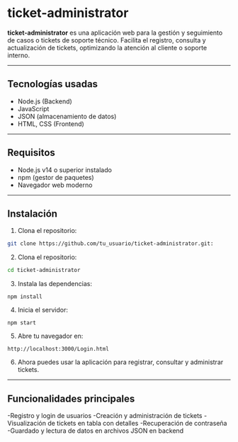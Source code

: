 # ticket-administrator

**ticket-administrator** es una aplicación web para la gestión y seguimiento de casos o tickets de soporte técnico. Facilita el registro, consulta y actualización de tickets, optimizando la atención al cliente o soporte interno.

---

## Tecnologías usadas

- Node.js (Backend)
- JavaScript
- JSON (almacenamiento de datos)
- HTML, CSS (Frontend)

---

## Requisitos

- Node.js v14 o superior instalado
- npm (gestor de paquetes)
- Navegador web moderno

---

## Instalación

1. Clona el repositorio:

```bash
git clone https://github.com/tu_usuario/ticket-administrator.git:
```
2. Clona el repositorio:

```bash
cd ticket-administrator
```
3. Instala las dependencias:
```
npm install
```
4. Inicia el servidor:
```
npm start
```
5. Abre tu navegador en:
```
http://localhost:3000/Login.html
```
6. Ahora puedes usar la aplicación para registrar, consultar y administrar tickets.
---

## Funcionalidades principales

-Registro y login de usuarios
-Creación y administración de tickets
-Visualización de tickets en tabla con detalles
-Recuperación de contraseña
-Guardado y lectura de datos en archivos JSON en backend


